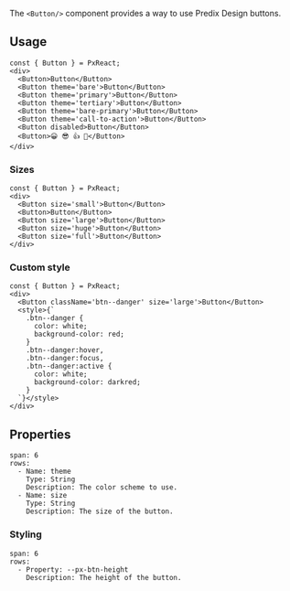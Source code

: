 The `<Button/>` component provides a way to use Predix Design buttons.


## Usage


```react|lang-jsx
const { Button } = PxReact;
<div>
  <Button>Button</Button>
  <Button theme='bare'>Button</Button>
  <Button theme='primary'>Button</Button>
  <Button theme='tertiary'>Button</Button>
  <Button theme='bare-primary'>Button</Button>
  <Button theme='call-to-action'>Button</Button>
  <Button disabled>Button</Button>
  <Button>😀 😎 👍 💯</Button>
</div>
```

### Sizes
```react|lang-jsx
const { Button } = PxReact;
<div>
  <Button size='small'>Button</Button>
  <Button>Button</Button>
  <Button size='large'>Button</Button>
  <Button size='huge'>Button</Button>
  <Button size='full'>Button</Button>
</div>
```

### Custom style

```react|lang-jsx
const { Button } = PxReact;
<div>
  <Button className='btn--danger' size='large'>Button</Button>
  <style>{`
    .btn--danger {
      color: white;
      background-color: red;
    }
    .btn--danger:hover,
    .btn--danger:focus,
    .btn--danger:active {
      color: white;
      background-color: darkred;
    }
  `}</style>
</div>
```

## Properties

```table
span: 6
rows:
  - Name: theme
    Type: String
    Description: The color scheme to use.
  - Name: size
    Type: String
    Description: The size of the button. 
```



### Styling

```table
span: 6
rows:
  - Property: --px-btn-height
    Description: The height of the button.
```
